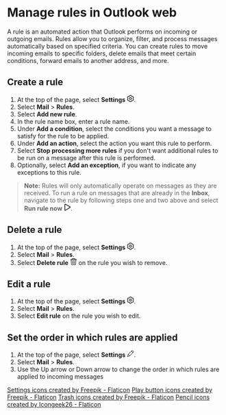 # Manage rules in Outlook web

A rule is an automated action that Outlook performs on incoming or outgoing emails. Rules allow you to organize, filter, and process messages automatically based on specified criteria. You can create rules to move incoming emails to specific folders, delete emails that meet certain conditions, forward emails to another address, and more.

## Create a rule

1. At the top of the page, select **Settings** ![gear icon](Images/setting.png).
2. Select **Mail** > **Rules**.
3. Select **Add new rule**.
4. In the rule name box, enter a rule name.
5. Under **Add a condition**, select the conditions you want a message to satisfy for the rule to be applied.
6. Under **Add an action**, select the action you want this rule to perform.
7. Select **Stop processing more rules** if you don't want additional rules to be run on a message after this rule is performed.
8. Optionally, select **Add an exception**, if you want to indicate any exceptions to this rule.

> **Note:** Rules will only automatically operate on messages as they are received. To run a rule on messages that are already in the **Inbox**, navigate to the rule by following steps one and two above and select **Run rule now** ![play icon](Images/play-button.png). 

## Delete a rule
1. At the top of the page, select **Settings** ![gear icon](Images/setting.png).
2. Select **Mail** > **Rules**.
3. Select **Delete rule** ![trash icon](Images/bin.png) on the rule you wish to remove.

## Edit a rule
1. At the top of the page, select **Settings** ![gear icon](Images/setting.png).
2. Select **Mail** > **Rules**.
3. Select **Edit rule** on the rule you wish to edit. 

## Set the order in which rules are applied
1. At the top of the page, select **Settings** ![pencil icon](Images/pen.png).
2. Select **Mail** > **Rules**.
3. Use the Up arrow or Down arrow to change the order in which rules are applied to incoming messages 



<a href="https://www.flaticon.com/free-icons/settings" title="settings icons">Settings icons created by Freepik - Flaticon</a>
<a href="https://www.flaticon.com/free-icons/play-button" title="play button icons">Play button icons created by Freepik - Flaticon</a>
<a href="https://www.flaticon.com/free-icons/trash" title="trash icons">Trash icons created by Freepik - Flaticon</a>
<a href="https://www.flaticon.com/free-icons/pencil" title="pencil icons">Pencil icons created by Icongeek26 - Flaticon</a>

